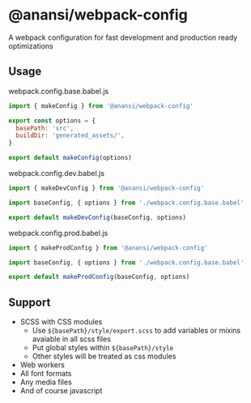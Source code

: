# @anansi/webpack-config
A webpack configuration for fast development and production ready optimizations

## Usage

webpack.config.base.babel.js

```javascript
import { makeConfig } from '@anansi/webpack-config'

export const options = {
  basePath: 'src',
  buildDir: 'generated_assets/',
}

export default makeConfig(options)
```

webpack.config.dev.babel.js

```javascript
import { makeDevConfig } from '@anansi/webpack-config'

import baseConfig, { options } from './webpack.config.base.babel'

export default makeDevConfig(baseConfig, options)
```

webpack.config.prod.babel.js

```javascript
import { makeProdConfig } from '@anansi/webpack-config'

import baseConfig, { options } from './webpack.config.base.babel'

export default makeProdConfig(baseConfig, options)
```

## Support

* SCSS with CSS modules
  * Use `${basePath}/style/export.scss` to add variables or mixins avaiable in all scss files
  * Put global styles within `${basePath}/style`
  * Other styles will be treated as css modules
* Web workers
* All font formats
* Any media files
* And of course javascript
